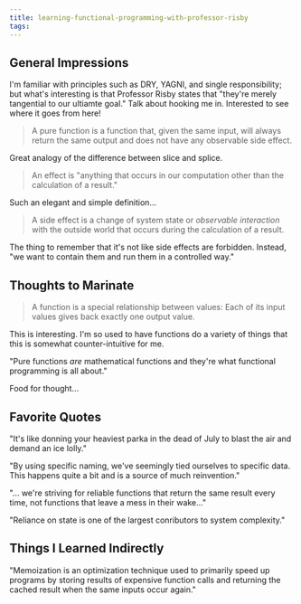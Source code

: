 ```yaml
---
title: learning-functional-programming-with-professor-risby
tags:
---
```


## General Impressions

I'm familiar with principles such as DRY, YAGNI, and single responsibility; but what's interesting is that Professor Risby states that "they're merely tangential to our ultiamte goal." Talk about hooking me in. Interested to see where it goes from here!

> A pure function is a function that, given the same input, will always return the same output and does not have any observable side effect.

Great analogy of the difference between slice and splice.

> An effect is "anything that occurs in our computation other than the calculation of a result."

Such an elegant and simple definition...

> A side effect is a change of system state or _observable interaction_ with the outside world that occurs during the calculation of a result.

The thing to remember that it's not like side effects are forbidden. Instead, "we want to contain them and run them in a controlled way."

## Thoughts to Marinate

> A function is a special relationship between values: Each of its input values gives back exactly one output value.

This is interesting. I'm so used to have functions do a variety of things that this is somewhat counter-intuitive for me.

"Pure functions _are_ mathematical functions and they're what functional programming is all about."

Food for thought...



## Favorite Quotes

"It's like donning your heaviest parka in the dead of July to blast the air and demand an ice lolly."

"By using specific naming, we've seemingly tied ourselves to specific data. This happens quite a bit and is a source of much reinvention."

"... we're striving for reliable functions that return the same result every time, not functions that leave a mess in their wake..."

"Reliance on state is one of the largest conributors to system complexity."

## Things I Learned Indirectly

"Memoization is an optimization technique used to primarily speed up programs by storing results of expensive function calls and returning the cached result when the same inputs occur again."
